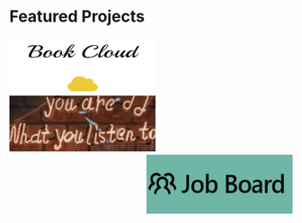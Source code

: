 <h1>Featured Projects</h1>

<a href="https://62f9c18dd35b2b721f7f8a30--ephemeral-treacle-8f3661.netlify.app/">
  <img align="left" width="260" height="105" src="https://github.com/kb789/kb789/blob/main/bookcloud.png" />
</a>
<a href="https://heartfelt-bonbon-fe9616.netlify.app/">
  <img width="260" height="105" align="center" src="https://github.com/kb789/kb789/blob/main/music.png" />
</a>
<a href="https://job-board-xi.vercel.app/">
  <img align="right" width="260" height="105" src="https://github.com/kb789/kb789/blob/main/job.png" />
</a>
<!--### :woman_technologist: About Me : 

**kb789/kb789** is a ✨ _special_ ✨ repository because its `README.md` (this file) appears on your GitHub profile.

Here are some ideas to get you started:

- 🔭 I’m currently working on ...
- 🌱 I’m currently learning ...
- 👯 I’m looking to collaborate on ...
- 🤔 I’m looking for help with ...
- 💬 Ask me about ...
- 📫 How to reach me: ...
- 😄 Pronouns: ...
- ⚡ Fun fact: ...


---

### :hammer_and_wrench: Languages and Tools : <div>
  
  <img src="https://github.com/devicons/devicon/blob/master/icons/python/python-original.svg" title="Python" alt="Python" width="40" height="40"/>&nbsp;
  <img src="https://github.com/devicons/devicon/blob/master/icons/react/react-original-wordmark.svg" title="React" alt="React" width="40" height="40"/>&nbsp;
  <img src="https://github.com/devicons/devicon/blob/master/icons/javascript/javascript-original.svg" title="JavaScript" alt="JavaScript" width="40" height="40"/>&nbsp;
  <img src="https://github.com/devicons/devicon/blob/master/icons/firebase/firebase-plain-wordmark.svg" title="Firebase" alt="Firebase" width="40" height="40"/>&nbsp;
  <img src="https://github.com/devicons/devicon/blob/master/icons/nodejs/nodejs-original-wordmark.svg" title="NodeJS" alt="NodeJS" width="40" height="40"/>&nbsp;
  
 
</div>
-->

